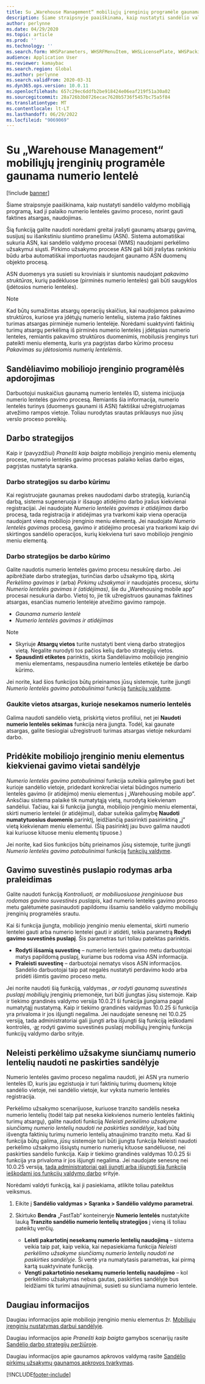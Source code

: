 ```yaml
---
title: Su „Warehouse Management“ mobiliųjų įrenginių programėle gaunama numerio lentelė
description: Šiame straipsnyje paaiškinama, kaip nustatyti sandėlio valdymo mobiliąją programą, kad būtų galima naudoti numerio lentelės gavimo procesą norint gauti faktines atsargas.
author: perlynne
ms.date: 04/29/2020
ms.topic: article
ms.prod: ''
ms.technology: ''
ms.search.form: WHSParameters, WHSRFMenuItem, WHSLicensePlate, WHSPackingStructure
audience: Application User
ms.reviewer: kamaybac
ms.search.region: Global
ms.author: perlynne
ms.search.validFrom: 2020-03-31
ms.dyn365.ops.version: 10.0.11
ms.openlocfilehash: 657c29ec6ddfb2be918424e06eaf219f51a30a02
ms.sourcegitcommit: 28a726b3b0726ecac7620b5736f5457bc75a5f84
ms.translationtype: MT
ms.contentlocale: lt-LT
ms.lasthandoff: 06/29/2022
ms.locfileid: "9069069"
---
```

# <a name="license-plate-receiving-via-the-warehouse-management-mobile-app"></a>Su „Warehouse Management“ mobiliųjų įrenginių programėle gaunama numerio lentelė

[!include [banner](../includes/banner.md)]

Šiame straipsnyje paaiškinama, kaip nustatyti sandėlio valdymo mobiliąją programą, kad ji palaiko numerio lentelės gavimo proceso, norint gauti faktines atsargas, naudojimas.

Šią funkciją galite naudoti norėdami greitai įrašyti gaunamų atsargų gavimą, susijusį su išankstiniu siuntimo pranešimu (ASN). Sistema automatiškai sukuria ASN, kai sandėlio valdymo procesai (WMS) naudojami perkėlimo užsakymui siųsti. Pirkimo užsakymo procese ASN gali būti įrašytas rankiniu būdu arba automatiškai importuotas naudojant gaunamo ASN duomenų objekto procesą.

ASN duomenys yra susieti su kroviniais ir siuntomis naudojant *pakavimo struktūras*, kurių padėkluose (pirminės numerio lentelės) gali būti saugyklos (įdėtosios numerio lentelės).

> [!NOTE]
> Kad būtų sumažintas atsargų operacijų skaičius, kai naudojamos pakavimo struktūros, kuriose yra įdėtųjų numerio lentelių, sistema įrašo faktines turimas atsargas pirminėje numerio lentelėje. Norėdami suaktyvinti faktinių turimų atsargų perkėlimą iš pirminės numerio lentelės į įdėtąsias numerio lenteles, remiantis pakavimo struktūros duomenimis, mobilusis įrenginys turi pateikti meniu elementą, kuris yra pagrįstas darbo kūrimo procesu *Pakavimas su įdėtosiomis numerių lentelėmis*.

## <a name="warehousing-mobile-device-app-processing"></a>Sandėliavimo mobiliojo įrenginio programėlės apdorojimas

Darbuotojui nuskaičius gaunamą numerio lentelės ID, sistema inicijuoja numerio lentelės gavimo procesą. Remiantis šia informacija, numerio lentelės turinys (duomenys gaunami iš ASN) faktiškai užregistruojamas atvežimo rampos vietoje. Toliau nurodytas srautas priklausys nuo jūsų verslo proceso poreikių.

## <a name="work-policies"></a>Darbo strategijos

Kaip ir (pavyzdžiui) *Pranešti kaip baigta* mobiliojo įrenginio meniu elementų procese, numerio lentelės gavimo procesas palaiko kelias darbo eigas, pagrįstas nustatyta sąranka.

### <a name="work-policies-with-work-creation"></a>Darbo strategijos su darbo kūrimu

Kai registruojate gaunamas prekes naudodami darbo strategiją, kuriančią darbą, sistema sugeneruoja ir išsaugo atidėjimo darbo įrašus kiekvienai registracijai. Jei naudojate *Numerio lentelės gavimas ir atidėjimas* darbo procesą, tada registracija ir atidėjimas yra tvarkomi kaip viena operacija naudojant vieną mobiliojo įrenginio meniu elementą. Jei naudojate *Numerio lentelės gavimas* procesą, gavimo ir atidėjimo procesai yra tvarkomi kaip dvi skirtingos sandėlio operacijos, kurių kiekviena turi savo mobiliojo įrenginio meniu elementą.

### <a name="work-policies-without-work-creation"></a>Darbo strategijos be darbo kūrimo

Galite naudotis numerio lentelės gavimo procesu nesukūrę darbo. Jei apibrėžiate darbo strategijas, turinčias darbo užsakymo tipą, skirtą *Perkėlimo gavimas* ir (arba) *Pirkimų užsakymai* ir naudojatės procesu, skirtu *Numerio lentelės gavimas ir (atidėjimas)*, šie du „Warehousing mobile app” procesai nesukuria darbo. Vietoj to, jie tik užregistruos gaunamas faktines atsargas, esančias numerio lentelėje atvežimo gavimo rampoje.

- *Gaunama numerio lentelė*
- *Numerio lentelės gavimas ir atidėjimas*

> [!NOTE]
> - Skyriuje **Atsargų vietos** turite nustatyti bent vieną darbo strategijos vietą. Negalite nurodyti tos pačios kelių darbo strategijų vietos.
> - **Spausdinti etiketes** parinktis, skirta Sandėliavimo mobiliojo įrenginio meniu elementams, nespausdina numerio lentelės etiketėje be darbo kūrimo.

Jei norite, kad šios funkcijos būtų prieinamos jūsų sistemoje, turite įjungti *Numerio lentelės gavimo patobulinimai* funkciją [funkcijų valdyme](../../fin-ops-core/fin-ops/get-started/feature-management/feature-management-overview.md).

### <a name="receive-inventory-on-a-location-that-doesnt-track-license-plates"></a>Gaukite vietos atsargas, kurioje nesekamos numerio lentelės

Galima naudoti sandėlio vietą, priskirtą vietos profiliui, net jei **Naudoti numerio lentelės sekimas** funkcija nėra įjungta. Todėl, kai gaunate atsargas, galite tiesiogiai užregistruoti turimas atsargas vietoje nekurdami darbo.

## <a name="add-mobile-device-menu-items-for-each-receiving-location-in-a-warehouse"></a>Pridėkite mobiliojo įrenginio meniu elementus kiekvienai gavimo vietai sandėlyje

*Numerio lentelės gavimo patobulinimai* funkcija suteikia galimybę gauti bet kurioje sandėlio vietoje, pridedant konkrečiai vietai būdingos numerio lentelės gavimo (ir atidėjimo) meniu elementus į „Warehousing mobile app”. Anksčiau sistema palaikė tik numatytąją vietą, nurodytą kiekvienam sandėliui. Tačiau, kai ši funkcija įjungta, mobiliojo įrenginio meniu elementai, skirti numerio lentelei (ir atidėjimui), dabar suteikia galimybę **Naudoti numatytuosius duomenis** parinktį, leidžiančią pasirinkti pasirinktiną „į” vietą kiekvienam meniu elementui. (Šią pasirinktį jau buvo galima naudoti kai kuriuose kituose meniu elementų tipuose.)

Jei norite, kad šios funkcijos būtų prieinamos jūsų sistemoje, turite įjungti *Numerio lentelės gavimo patobulinimai* funkciją [funkcijų valdyme](../../fin-ops-core/fin-ops/get-started/feature-management/feature-management-overview.md).

## <a name="show-or-skip-the-receiving-summary-page"></a>Gavimo suvestinės puslapio rodymas arba praleidimas

Galite naudoti funkciją *Kontroliuoti, ar mobiliuosiuose įrenginiuose bus rodomas gavimo suvestinės puslapis*, kad numerio lentelės gavimo proceso metu galėtumėte pasinaudoti papildomu išsamiu sandėlio valdymo mobiliųjų įrenginių programėlės srautu.

Kai ši funkcija įjungta, mobiliojo įrenginio meniu elementai, skirti numerio lentelei gauti arba numerio lentelei gauti ir atidėti, teikia parametrą **Rodyti gavimo suvestinės puslapį**. Šis parametras turi toliau pateiktas parinktis.

- **Rodyti išsamią suvestinę** – numerio lentelės gavimo metu darbuotojai matys papildomą puslapį, kuriame bus rodoma visa ASN informacija.
- **Praleisti suvestinę** – darbuotojai nematys visos ASN informacijos. Sandėlio darbuotojai taip pat negalės nustatyti perdavimo kodo arba pridėti išimtis gavimo proceso metu.

Jei norite naudoti šią funkciją, valdymas *, ar rodyti gaunamą suvestinės puslapį mobiliųjų* įrenginių priemonėje, turi būti įjungtas jūsų sistemoje. Kaip ir tiekimo grandinės valdymo versija 10.0.21 ši funkcija įjungiama pagal numatytąjį nustatymą. Kaip ir tiekimo grandinės valdymas 10.0.25 ši funkcija yra privaloma ir jos išjungti negalima. Jei naudojate senesnę nei 10.0.25 versiją, tada administratoriai gali įjungti arba išjungti šią funkciją ieškodami kontrolės, *·*[ar](../../fin-ops-core/fin-ops/get-started/feature-management/feature-management-overview.md) rodyti gavimo suvestinės puslapį mobiliųjų įrenginių funkcija funkcijų valdymo darbo srityje.

## <a name="prevent-transfer-ordershipped-license-plates-from-being-used-at-warehouses-other-than-the-destination-warehouse"></a>Neleisti perkėlimo užsakyme siunčiamų numerio lentelių naudoti ne paskirties sandėlyje

Numerio lentelės gavimo proceso negalima naudoti, jei ASN yra numerio lentelės ID, kuris jau egzistuoja ir turi faktinių turimų duomenų kitoje sandėlio vietoje, nei sandėlio vietoje, kur vyksta numerio lentelės registracija.

Perkėlimo užsakymo scenarijuose, kuriuose tranzito sandėlis neseka numerio lentelių (todėl taip pat neseka kiekvienos numerio lentelės faktinių turimų atsargų), galite naudoti funkciją *Neleisti perkėlimo užsakyme siunčiamų numerio lentelių naudoti ne paskirties sandėlyje*, kad būtų išvengta faktinių turimų numerio lentelių atnaujinimo tranzito metu. Kad ši funkcija būtų galima, *jūsų* sistemoje turi būti įjungta funkcija Neleisti naudoti perkėlimo užsakymo išsiųstų numerio numerių kituose sandėliuose, nei paskirties sandėlio funkcija. Kaip ir tiekimo grandinės valdymas 10.0.25 ši funkcija yra privaloma ir jos išjungti negalima. Jei naudojate senesnę nei 10.0.25 versiją, [tada administratoriai gali įjungti arba išjungti šią funkciją ieškodami jos funkcijų valdymo darbo](../../fin-ops-core/fin-ops/get-started/feature-management/feature-management-overview.md) srityje.

Norėdami valdyti funkciją, kai ji pasiekiama, atlikite toliau pateiktus veiksmus.

1. Eikite į **Sandėlio valdymas \> Sąranka \> Sandėlio valdymo parametrai**.
1. Skirtuko **Bendra** „FastTab“ konteineryje **Numerio lentelės** nustatykite lauką **Tranzito sandėlio numerio lentelių strategijos** į vieną iš toliau pateiktų verčių.

    - **Leisti pakartotinį nesekamų numerio lentelių naudojimą** – sistema veikia taip pat, kaip veikia, kai nepasiekiama funkcija *Neleisti perkėlimo užsakyme siunčiamų numerio lentelių naudoti ne paskirties sandėlyje*. Ši vertė yra numatytasis parametras, kai pirmą kartą suaktyvinate funkciją.
    - **Vengti pakartotinio nesekamų numerio lentelių naudojimo** – kol perkėlimo užsakymas nebus gautas, paskirties sandėlyje bus leidžiami tik turimi atnaujinimai, susieti su siunčiama numerio lentele.

## <a name="more-information"></a>Daugiau informacijos

Daugiau informacijos apie mobiliojo įrenginio meniu elementus žr. [Mobiliųjų įrenginių nustatymas darbui sandėlyje](configure-mobile-devices-warehouse.md).

Daugiau informacijos apie *Pranešti kaip baigta* gamybos scenarijų rasite [Sandėlio darbo strategijų peržiūroje](warehouse-work-policies.md).

Daugiau informacijos apie gaunamos apkrovos valdymą rasite [Sandėlio pirkimų užsakymų gaunamos apkrovos tvarkymas](inbound-load-handling.md).


[!INCLUDE[footer-include](../../includes/footer-banner.md)]